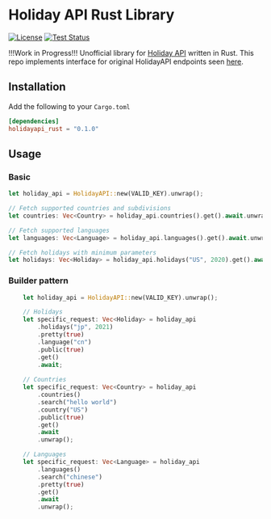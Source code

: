 # Holiday API Rust Library

[![License](https://img.shields.io/github/license/TechTheAwesome/holidayapi-rust?style=for-the-badge)](https://github.com/TechTheAwesome/holidayapi-rust/blob/main/LICENSE)
[![Test Status](https://img.shields.io/github/workflow/status/techtheawesome/holidayapi-rust/Rust?style=for-the-badge)](https://github.com/holidayapi/holidayapi-node/actions)

!!!Work in Progress!!! 
Unofficial library for [Holiday API](https://holidayapi.com) written in Rust. This repo implements interface for original HolidayAPI endpoints seen [here](https://holidayapi.com/docs).
## Installation
Add the following to your `Cargo.toml`

```toml
[dependencies]
holidayapi_rust = "0.1.0"
```
## Usage
### Basic
```rs
let holiday_api = HolidayAPI::new(VALID_KEY).unwrap();

// Fetch supported countries and subdivisions
let countries: Vec<Country> = holiday_api.countries().get().await.unwrap();

// Fetch supported languages
let languages: Vec<Language> = holiday_api.languages().get().await.unwrap();

// Fetch holidays with minimum parameters
let holidays: Vec<Holiday> = holiday_api.holidays("US", 2020).get().await.unwrap();

```
### Builder pattern
```rs
	let holiday_api = HolidayAPI::new(VALID_KEY).unwrap();

	// Holidays
	let specific_request: Vec<Holiday> = holiday_api
		.holidays("jp", 2021)
		.pretty(true)
		.language("cn")
		.public(true)
		.get()
		.await; 
	
	// Countries
	let specific_request: Vec<Country> = holiday_api
		.countries()
		.search("hello world")
		.country("US")
		.public(true)
		.get()
		.await
		.unwrap();

	// Languages
	let specific_request: Vec<Language> = holiday_api
		.languages()
		.search("chinese")
		.pretty(true)
		.get()
		.await
		.unwrap();
```